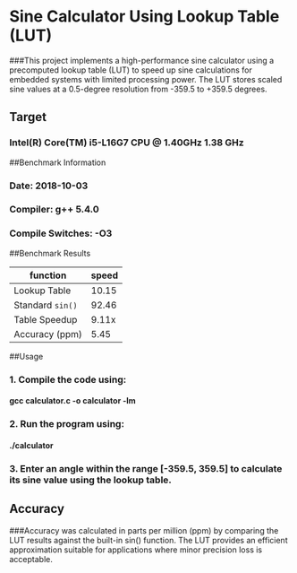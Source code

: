 # Sine Calculator Using Lookup Table (LUT)
###This project implements a high-performance sine calculator using a precomputed lookup table (LUT) to speed up sine calculations for embedded systems with limited processing power. The LUT stores scaled sine values at a 0.5-degree resolution from -359.5 to +359.5 degrees.

## Target
### Intel(R) Core(TM) i5-L16G7 CPU @ 1.40GHz   1.38 GHz

##Benchmark Information
###    Date: 2018-10-03
###    Compiler: g++ 5.4.0
###    Compile Switches: -O3

##Benchmark Results

| function        | speed     |
|-----------------|-----------|
| Lookup Table    | 10.15     |
| Standard `sin()`| 92.46     |
| Table Speedup   | 9.11x     |
| Accuracy (ppm)  | 5.45      |

##Usage 
### 1. Compile the code using:
#### gcc calculator.c -o calculator -lm
### 2. Run the program using:
#### ./calculator
### 3. Enter an angle within the range [-359.5, 359.5] to calculate its sine value using the lookup table.

## Accuracy
###Accuracy was calculated in parts per million (ppm) by comparing the LUT results against the built-in sin() function. The LUT provides an efficient approximation suitable for applications where minor precision loss is acceptable.
